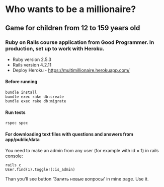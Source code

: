 # Who wants to be a millionaire?

## Game for children from 12 to 159 years old
### Ruby on Rails course application from Good Programmer. In production, set up to work with Heroku.

* Ruby version 2.5.3
* Rails version 4.2.11
* Deploy Heroku - https://multimillionaire.herokuapp.com/

#### Before running

```
bundle install
bundle exec rake db:create
bundle exec rake db:migrate
```

#### Run tests

```
rspec spec
```

#### For downloading text files with questions and answers from app/public/data

You need to make an admin from any user (for example with id = 1) in rails console:

```
rails c
User.find(1).toggle!(:is_admin)
```
Than you'll see button 'Залить новые вопросы' in mine page. Use it.
